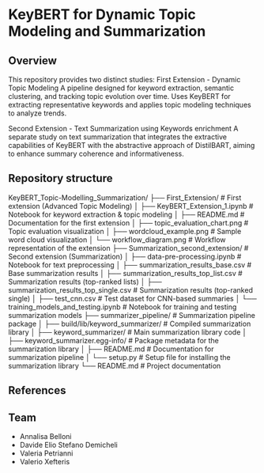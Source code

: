 # KeyBERT for Dynamic Topic Modeling and Summarization 
## Overview
This repository provides two distinct studies:
First Extension - Dynamic Topic Modeling
A pipeline designed for keyword extraction, semantic clustering, and tracking topic evolution over time.
Uses KeyBERT for extracting representative keywords and applies topic modeling techniques to analyze trends.

Second Extension - Text Summarization using Keywords enrichment
A separate study on text summarization that integrates the extractive capabilities of KeyBERT with the abstractive approach of DistilBART, aiming to enhance summary coherence and informativeness.

## Repository structure 
KeyBERT_Topic-Modelling_Summarization/
├── First_Extension/                       # First extension (Advanced Topic Modeling)
│   ├── KeyBERT_Extension_1.ipynb          # Notebook for keyword extraction & topic modeling
│   ├── README.md                          # Documentation for the first extension
│   ├── topic_evaluation_chart.png         # Topic evaluation visualization
│   ├── wordcloud_example.png              # Sample word cloud visualization
│   └── workflow_diagram.png               # Workflow representation of the extension
├── Summarization_second_extension/        # Second extension (Summarization)
│   ├── data-pre-processing.ipynb          # Notebook for text preprocessing
│   ├── summarization_results_base.csv     # Base summarization results
│   ├── summarization_results_top_list.csv # Summarization results (top-ranked lists)
│   ├── summarization_results_top_single.csv # Summarization results (top-ranked single)
│   ├── test_cnn.csv                        # Test dataset for CNN-based summaries
│   └── training_models_and_testing.ipynb   # Notebook for training and testing summarization models
├── summarizer_pipeline/                   # Summarization pipeline package
│   ├── build/lib/keyword_summarizer/      # Compiled summarization library
│   ├── keyword_summarizer/                # Main summarization library code
│   ├── keyword_summarizer.egg-info/       # Package metadata for the summarization library
│   ├── README.md                          # Documentation for summarization pipeline
│   └── setup.py                           # Setup file for installing the summarization library
└── README.md                              # Project documentation

## References

## Team
- Annalisa Belloni
- Davide Elio Stefano Demicheli
- Valeria Petrianni
- Valerio Xefteris
